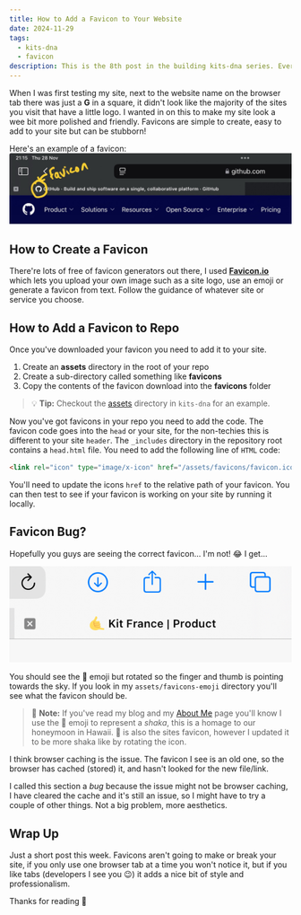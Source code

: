 ```yaml
---
title: How to Add a Favicon to Your Website
date: 2024-11-29
tags:
  - kits-dna
  - favicon
description: This is the 8th post in the building kits-dna series. Ever wondered what the icons on the web browser tab are next to the name of the site you're visiting? They're favicons, short for favourite icons.
---
```

When I was first testing my site, next to the website name on the browser tab there was just a **G** in a square, it didn't look like the majority of the sites you visit that have a little logo. I wanted in on this to make my site look a wee bit more polished and friendly. Favicons are simple to create, easy to add to your site but can be stubborn!

Here's an example of a favicon:
![Screenshot of a favicon on a browser tab](/assets/screenshots/favicon.jpeg)

## How to Create a Favicon

There're lots of free of favicon generators out there, I used [**Favicon.io**](https://favicon.io/) which lets you upload your own image such as a site logo, use an emoji or generate a favicon from text. Follow the guidance of whatever site or service you choose.

## How to Add a Favicon to Repo

Once you've downloaded your favicon you need to add it to your site.

1. Create an **assets** directory in the root of your repo
2. Create a sub-directory called something like **favicons**
3. Copy the contents of the favicon download into the **favicons** folder

> :bulb: **Tip:** Checkout the [assets](https://github.com/makendon/kits-dna/tree/main/assets) directory in `kits-dna` for an example.

Now you've got favicons in your repo you need to add the code. The favicon code goes into the `head` or your site, for the non-techies this is different to your site `header`. The `_includes` directory in the repository root contains a `head.html` file. You need to add the following line of `HTML` code:

```html
<link rel="icon" type="image/x-icon" href="/assets/favicons/favicon.ico">
```

You'll need to update the icons `href` to the relative path of your favicon. You can then test to see if your favicon is working on your site by running it locally.

## Favicon Bug?

Hopefully you guys are seeing the correct favicon... I'm not! :joy: I get...

![Screenshot of kits-dna favicon bug](/assets/screenshots/kitsdna-favicon-old.jpeg)

You should see the :call_me_hand: emoji but rotated so the finger and thumb is pointing towards the sky. If you look in my `assets/favicons-emoji` directory you'll see what the favicon should be.

> :memo: **Note:** If you've read my blog and my [About Me](/about) page you'll know I use the :call_me_hand: emoji to represent a *shaka*, this is a homage to our honeymoon in Hawaii. :call_me_hand: is also the sites favicon, however I updated it to be more shaka like by rotating the icon.

I think browser caching is the issue. The favicon I see is an old one, so the browser has cached (stored) it, and hasn't looked for the new file/link.

I called this section a *bug* because the issue might not be browser caching, I have cleared the cache and it's still an issue, so I might have to try a couple of other things. Not a big problem, more aesthetics.

## Wrap Up

Just a short post this week. Favicons aren't going to make or break your site, if you only use one browser tab at a time you won't notice it, but if you like tabs (developers I see you :wink:) it adds a nice bit of style and professionalism.

Thanks for reading :call_me_hand:
